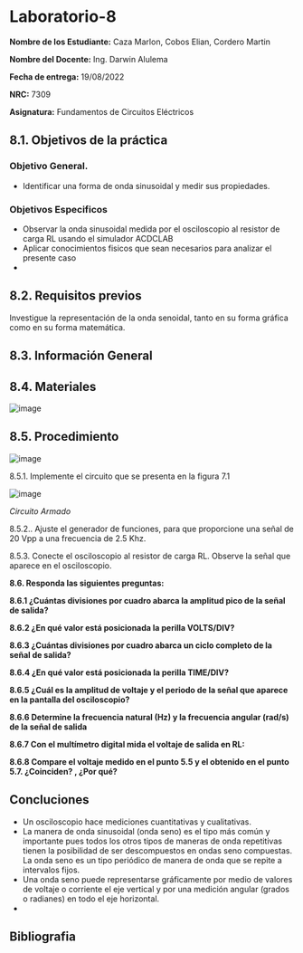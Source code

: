# Laboratorio-8
**Nombre de los Estudiante:** Caza Marlon, Cobos Elian, Cordero Martin

**Nombre del Docente:** Ing. Darwin Alulema

**Fecha de entrega:** 19/08/2022

**NRC:** 7309

**Asignatura:** Fundamentos de Circuitos Eléctricos

## **8.1. Objetivos de la práctica**

### **Objetivo General.**

* Identificar una forma de onda sinusoidal y medir sus propiedades. 

### **Objetivos Especificos** 

* Observar la onda sinusoidal medida por el osciloscopio al resistor de carga RL usando el simulador ACDCLAB 
* Aplicar conocimientos fisicos que sean necesarios para analizar el presente caso
* 
## **8.2. Requisitos previos**

Investigue la representación de la onda senoidal, tanto en su forma gráfica como en su forma matemática.

## **8.3. Información General**


## **8.4. Materiales**

![image](https://user-images.githubusercontent.com/105742149/185437812-b70b8c59-98b9-4846-9131-c18d95ff6c1e.png)


## **8.5. Procedimiento**

![image](https://user-images.githubusercontent.com/105742149/185438109-00162d80-598c-4c41-aae5-bd4d17199150.png)

8.5.1. Implemente el circuito que se presenta en la figura 7.1

![image](https://user-images.githubusercontent.com/105742149/185440344-d4efd81c-1221-4f49-88a9-010004b40858.png)

*Circuito Armado*

8.5.2.. Ajuste el generador de funciones, para que proporcione una señal de 20 Vpp a
una frecuencia de 2.5 Khz.


8.5.3. Conecte el osciloscopio al resistor de carga RL. Observe la señal que aparece en
el osciloscopio.


**8.6. Responda las siguientes preguntas:**


**8.6.1 ¿Cuántas divisiones por cuadro abarca la amplitud pico de la señal de salida?**

**8.6.2 ¿En qué valor está posicionada la perilla VOLTS/DIV?**

**8.6.3 ¿Cuántas divisiones por cuadro abarca un ciclo completo de la señal de salida?**

**8.6.4 ¿En qué valor está posicionada la perilla TIME/DIV?**

**8.6.5 ¿Cuál es la amplitud de voltaje y el periodo de la señal que aparece en la pantalla del osciloscopio?**

**8.6.6 Determine la frecuencia natural (Hz) y la frecuencia angular (rad/s) de la señal de salida**

**8.6.7 Con el multímetro digital mida el voltaje de salida en RL:**

**8.6.8 Compare el voltaje medido en el punto 5.5 y el obtenido en el punto 5.7. ¿Coinciden? , ¿Por qué?**

## **Concluciones**

* Un osciloscopio hace mediciones cuantitativas y cualitativas. 
* La manera de onda sinusoidal (onda seno) es el tipo más común y importante pues todos los otros tipos de maneras de onda repetitivas tienen la posibilidad de ser descompuestos en ondas seno compuestas. La onda seno es un tipo periódico de manera de onda que se repite a intervalos fijos. 
* Una onda seno puede representarse gráficamente por medio de valores de voltaje o corriente el eje vertical y por una medición angular (grados o radianes) en todo el eje horizontal. 
* 
## **Bibliografia**




